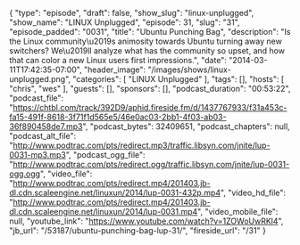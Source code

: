 {
  "type": "episode",
  "draft": false,
  "show_slug": "linux-unplugged",
  "show_name": "LINUX Unplugged",
  "episode": 31,
  "slug": "31",
  "episode_padded": "0031",
  "title": "Ubuntu Punching Bag",
  "description": "Is the Linux community\u2019s animosity towards Ubuntu turning away new switchers? We\u2019ll analyze what has the community so upset, and how that can color a new Linux users first impressions.",
  "date": "2014-03-11T17:42:35-07:00",
  "header_image": "/images/shows/linux-unplugged.png",
  "categories": [
    "LINUX Unplugged"
  ],
  "tags": [],
  "hosts": [
    "chris",
    "wes"
  ],
  "guests": [],
  "sponsors": [],
  "podcast_duration": "00:53:22",
  "podcast_file": "https://chtbl.com/track/392D9/aphid.fireside.fm/d/1437767933/f31a453c-fa15-491f-8618-3f71f1d565e5/46e0ac03-2bb1-4f03-ab03-36f890458de7.mp3",
  "podcast_bytes": 32409651,
  "podcast_chapters": null,
  "podcast_alt_file": "http://www.podtrac.com/pts/redirect.mp3/traffic.libsyn.com/jnite/lup-0031-mp3.mp3",
  "podcast_ogg_file": "http://www.podtrac.com/pts/redirect.ogg/traffic.libsyn.com/jnite/lup-0031-ogg.ogg",
  "video_file": "http://www.podtrac.com/pts/redirect.mp4/201403.jb-dl.cdn.scaleengine.net/linuxun/2014/lup-0031-432p.mp4",
  "video_hd_file": "http://www.podtrac.com/pts/redirect.mp4/201403.jb-dl.cdn.scaleengine.net/linuxun/2014/lup-0031.mp4",
  "video_mobile_file": null,
  "youtube_link": "https://www.youtube.com/watch?v=1ZOWoUwRKl4",
  "jb_url": "/53187/ubuntu-punching-bag-lup-31/",
  "fireside_url": "/31"
}

